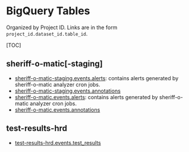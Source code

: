 # BigQuery Tables

Organized by Project ID. Links are in the form `project_id.dataset_id.table_id`.

[TOC]

## sheriff-o-matic[-staging]

*   [sheriff-o-matic-staging.events.alerts](https://bigquery.cloud.google.com/table/sheriff-o-matic-staging:events.alerts):
    contains alerts generated by sheriff-o-matic analyzer cron jobs.
*   [sheriff-o-matic-staging.events.annotations](https://bigquery.cloud.google.com/table/sheriff-o-matic-staging:events.annotations)
*   [sheriff-o-matic.events.alerts](https://bigquery.cloud.google.com/table/sheriff-o-matic:events.alerts):
    contains alerts generated by sheriff-o-matic analyzer cron jobs.
*   [sheriff-o-matic.events.annotations](https://bigquery.cloud.google.com/table/sheriff-o-matic:events.annotations)

## test-results-hrd

*   [test-results-hrd.events.test_results](https://bigquery.cloud.google.com/table/test-results-hrd:events.test_results)
